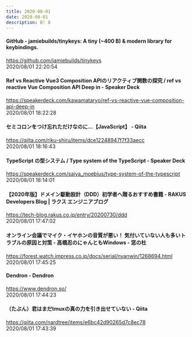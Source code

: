 ```yaml
---
title: 2020-08-01
date: 2020-08-01
description: B! 8
---
```


#### GitHub - jamiebuilds/tinykeys: A tiny (~400 B) & modern library for keybindings.
https://github.com/jamiebuilds/tinykeys<br>
2020/08/01 22:20:54<br>


#### Ref vs Reactive Vue3 Composition APIのリアクティブ関数の探究 / ref vs reactive Vue Composition API Deep in - Speaker Deck
https://speakerdeck.com/kawamataryo/ref-vs-reactive-vue-composition-api-deep-in<br>
2020/08/01 18:22:28<br>


#### セミコロンをつけ忘れただけなのに...【JavaScript】 - Qiita
https://qiita.com/riku-shiru/items/dce12248947f7f33aecc<br>
2020/08/01 18:16:43<br>


#### TypeScript の型システム / Type system of the TypeScript - Speaker Deck
https://speakerdeck.com/saiya_moebius/type-system-of-the-typescript<br>
2020/08/01 18:14:01<br>


#### 【2020年版】ドメイン駆動設計（DDD）初学者へ贈るおすすめ書籍 - RAKUS Developers Blog | ラクス エンジニアブログ
https://tech-blog.rakus.co.jp/entry/20200730/ddd<br>
2020/08/01 17:47:02<br>


#### オンライン会議でマイク・イヤホンの音質が悪い！ 気付いていない人も多いトラブルの原因と対策 - 高橋忍のにゃんともWindows - 窓の杜
https://forest.watch.impress.co.jp/docs/serial/nyanwin/1268694.html<br>
2020/08/01 17:45:25<br>


#### Dendron - Dendron
https://www.dendron.so/<br>
2020/08/01 17:44:23<br>


#### （たぶん）君はまだtmuxの真の力を引き出せていない - Qiita
https://qiita.com/nardtree/items/e6bc42d90265d7c8ec78<br>
2020/08/01 17:43:39<br>


